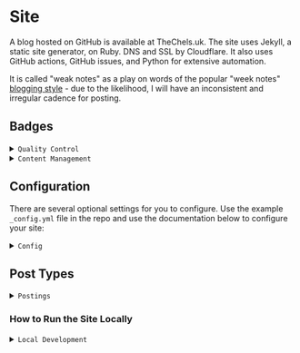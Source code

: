 # Site

A blog hosted on GitHub is available at TheChels.uk. The site uses Jekyll, a static site generator, on Ruby. DNS and SSL by Cloudflare. It also uses GitHub actions, GitHub issues, and Python for extensive automation.

It is called "weak notes" as a play on words of the popular "week notes" [blogging style](https://weeknot.es/) -
due to the likelihood, I will have an inconsistent and irregular cadence for posting.

## Badges

<details><summary><code>Quality Control</code></summary>

  [![Run tests](https://github.com/Mat-0/TheChels.uk/actions/workflows/python-ci.yml/badge.svg)](https://github.com/Mat-0/TheChels.uk/actions/workflows/python-ci.yml)
  [![CodeQL](https://github.com/mat-0/TheChels.uk/actions/workflows/codeql-analysis.yml/badge.svg)](https://github.com/mat-0/TheChels.uk/actions/workflows/codeql-analysis.yml)
  [![Lighthouse](https://github.com/Mat-0/TheChels.uk/actions/workflows/lighthouse.yml/badge.svg)](https://github.com/Mat-0/TheChels.uk/actions/workflows/lighthouse.yml)
  [![Link Checker](https://github.com/Mat-0/TheChels.uk/actions/workflows/link-checker.yml/badge.svg)](https://github.com/Mat-0/TheChels.uk/actions/workflows/link-checker.yml)
  [![Linter](https://github.com/Mat-0/TheChels.uk/actions/workflows/linter.yml/badge.svg)](https://github.com/Mat-0/TheChels.uk/actions/workflows/linter.yml)
  [![Clear Cache](https://github.com/Mat-0/TheChels.uk/actions/workflows/clear-cache.yml/badge.svg)](https://github.com/Mat-0/TheChels.uk/actions/workflows/clear-cache.yml)
  [![Pages](https://github.com/Mat-0/TheChels.uk/actions/workflows/pages/pages-build-deployment/badge.svg)](https://github.com/Mat-0/TheChels.uk/actions/workflows/pages/pages-build-deployment)
</details>

<details><summary><code>Content Management</code></summary>

  [![Add Book](https://github.com/Mat-0/TheChels.uk/actions/workflows/add-book.yml/badge.svg)](https://github.com/Mat-0/TheChels.uk/actions/workflows/add-book.yml)
  [![Add Film](https://github.com/Mat-0/TheChels.uk/actions/workflows/add-film.yml/badge.svg)](https://github.com/Mat-0/TheChels.uk/actions/workflows/add-film.yml)
  [![Add Offers](https://github.com/Mat-0/TheChels.uk/actions/workflows/add-offers.yml/badge.svg)](https://github.com/Mat-0/TheChels.uk/actions/workflows/add-offers.yml)
  [![Add Post](https://github.com/Mat-0/TheChels.uk/actions/workflows/add-post.yml/badge.svg?event=issues)](https://github.com/Mat-0/TheChels.uk/actions/workflows/add-post.yml)
  [![Add Podcast](https://github.com/Mat-0/TheChels.uk/actions/workflows/add-podcast.yml/badge.svg)](https://github.com/Mat-0/TheChels.uk/actions/workflows/add-podcast.yml)
  [![Add Quotes](https://github.com/Mat-0/TheChels.uk/actions/workflows/add-quotes.yml/badge.svg)](https://github.com/Mat-0/TheChels.uk/actions/workflows/add-quotes.yml)
  [![Add Stock](https://github.com/Mat-0/TheChels.uk/actions/workflows/add-stock.yml/badge.svg)](https://github.com/Mat-0/TheChels.uk/actions/workflows/add-stock.yml)
</details>

## Configuration

There are several optional settings for you to configure. Use the example `_config.yml` file in the repo and use the documentation below to configure your site:

<details><summary><code>Config</code></summary>

### Using includes

  There are 2 main includes: one for the header and one for the footer, largely to minimise repetition.

### Using layouts

  Layouts are almost one-to-one with pages, handling any page specifics. `post.html` is the layout used for every blog post. There are also default templates and an empty template used for `scss` and other special pages such as `humans.txt`

### Using Data

  Data files power many aspects of the site and these are updated via issues and GitHub Actions.

### Site navigation

  Using configuration yml, navigation is provided by three collections for `header`, `footer`, and `around_the_web` (on the about page) and are fairly self-explanatory.
</details>

## Post Types

<details><summary><code>Postings</code></summary>

### Mixtape Monthly Guide

- Monthly, create a mixtape running the shortcut
- Open the produced and resize to 832px width
- Copy the image to the`image/mixtapes/` folder ensuring the name matches the format `yyyy-MM.png`
- Push a commit to Prod

### Add a Film

- Run the python script typing in a Film title and a Rating. Or;
- Run a workflow dispatch - entering the inputs Film and Rating

### Add a Book

- Run a workflow dispatch - entering the ISBN
- Download the cover image
- Resize to a height of 183px
- Save the cover image into the `images/books` folder ensuring the name matches the format `book-[isbn].png`
- Push a commit to Prod

### Quote posts

- Capture the selection on a page in safari
- Share to Drafts and click Save
- In Drafts run the `cite to blog` if it's a quotable post. Or;
- In Drafts run the `post to blog` if it's a regular post

</details>

### How to Run the Site Locally

<details><summary><code>Local Development</code></summary>

- Clone the repository:

   ```bash
   git clone https://github.com/Mat-0/TheChels.uk.git
   ```

- Navigate into the project directory:

   ```bash
   cd TheChels.uk
   ```

- Install the required dependencies:

   ```bash
   bundle install
   ```

- Build and serve the site locally:

   ```bash
   bundle exec jekyll serve --watch
   ```

- Open your browser and go to `http://localhost:4000` to see your site.

  <http://localhost:4000>

</details>
